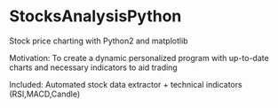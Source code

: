 # StocksAnalysisPython
Stock price charting with Python2 and matplotlib 

Motivation: To create a dynamic personalized program with up-to-date charts and necessary indicators to aid trading 

Included: Automated stock data extractor + technical indicators (RSI,MACD,Candle)
